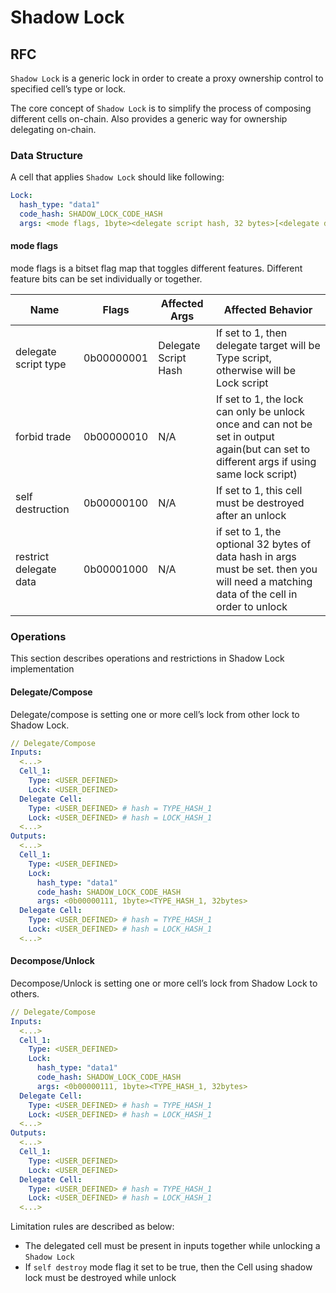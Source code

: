 # Shadow Lock

## RFC

`Shadow Lock` is a generic lock in order to create a proxy ownership control to specified cell’s type or lock.

The core concept of `Shadow Lock` is to simplify the process of composing different cells on-chain. Also provides a generic way for ownership delegating on-chain.

### Data Structure

A cell that applies `Shadow Lock` should like following:

```yaml
Lock:
  hash_type: "data1"
  code_hash: SHADOW_LOCK_CODE_HASH
  args: <mode flags, 1byte><delegate script hash, 32 bytes>[<delegate data hash, 32bytes,optional>]
```

#### mode flags

mode flags is a bitset flag map that toggles different features. Different feature bits can be set individually or together.

| Name | Flags | Affected Args | Affected Behavior  |
| --- | --- | --- | --- |
| delegate script type | 0b00000001 | Delegate Script Hash | If set to 1, then delegate target will be Type script, otherwise will be Lock script |
| forbid trade | 0b00000010 | N/A | If set to 1, the lock can only be unlock once and can not be set in output again(but can set to different args if using same lock script) |
| self destruction | 0b00000100 | N/A | If set to 1, this cell must be destroyed after an unlock |
| restrict delegate data | 0b00001000 | N/A | if set to 1, the optional 32 bytes of data hash in args must be set. then you will need a matching data of the cell in order to unlock |

### Operations

This section describes operations and restrictions in Shadow Lock implementation

#### Delegate/Compose

Delegate/compose is setting one or more cell’s lock from other lock to Shadow Lock.

```yaml
// Delegate/Compose
Inputs:
  <...>
  Cell_1:
    Type: <USER_DEFINED>
    Lock: <USER_DEFINED>
  Delegate Cell:
    Type: <USER_DEFINED> # hash = TYPE_HASH_1
    Lock: <USER_DEFINED> # hash = LOCK_HASH_1
  <...>
Outputs:
  <...>
  Cell_1:
    Type: <USER_DEFINED>
    Lock:
      hash_type: "data1"
      code_hash: SHADOW_LOCK_CODE_HASH
      args: <0b00000111, 1byte><TYPE_HASH_1, 32bytes>
  Delegate Cell:
    Type: <USER_DEFINED> # hash = TYPE_HASH_1
    Lock: <USER_DEFINED> # hash = LOCK_HASH_1
  <...>
```

#### Decompose/Unlock

Decompose/Unlock is setting one or more cell’s lock from Shadow Lock to others.

```yaml
// Delegate/Compose
Inputs:
  <...>
  Cell_1:
    Type: <USER_DEFINED>
    Lock:
      hash_type: "data1"
      code_hash: SHADOW_LOCK_CODE_HASH
      args: <0b00000111, 1byte><TYPE_HASH_1, 32bytes>
  Delegate Cell:
    Type: <USER_DEFINED> # hash = TYPE_HASH_1
    Lock: <USER_DEFINED> # hash = LOCK_HASH_1
  <...>
Outputs:
  <...>
  Cell_1:
    Type: <USER_DEFINED>
    Lock: <USER_DEFINED>
  Delegate Cell:
    Type: <USER_DEFINED> # hash = TYPE_HASH_1
    Lock: <USER_DEFINED> # hash = LOCK_HASH_1
  <...>
```

Limitation rules are described as below:

- The delegated cell must be present in inputs together while unlocking a `Shadow Lock`
- If `self destroy` mode flag it set to be true, then the Cell using shadow lock must be destroyed while unlock
